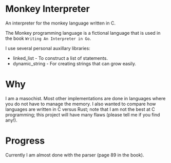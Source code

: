 # Monkey Interpreter

An interpreter for the monkey language written in C.

The Monkey programming language is a fictional language that is 
used in the book `Writing An Interpreter in Go`.

I use several personal auxillary libraries:
* linked_list - To construct a list of statements.
* dynamic_string - For creating strings that can grow easily.

# Why

I am a masochist. Most other implementations are done in languages
where you do not have to manage the memory. I also wanted to compare
how languages are written in C versus Rust; note that I am not 
the best at C programming; this project will have many flaws
(please tell me if you find any!).

# Progress

Currently I am almost done with the parser (page 89 in the book).


